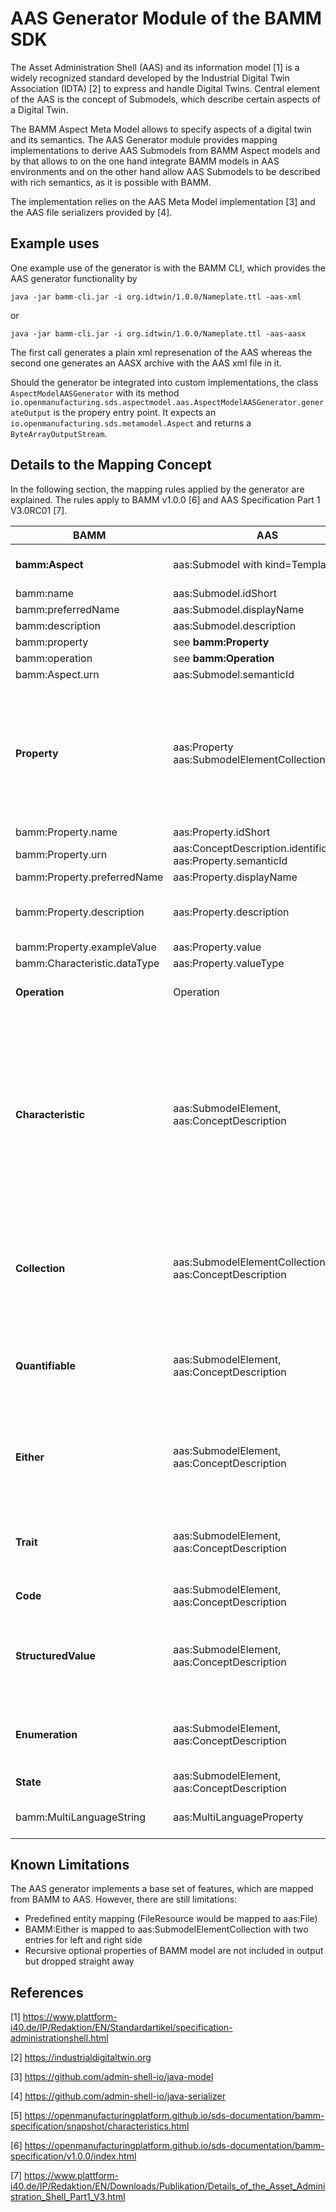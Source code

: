 # AAS Generator Module of the BAMM SDK

The Asset Administration Shell (AAS) and its information model [1] is a widely recognized standard developed by the 
Industrial Digital Twin Association (IDTA) [2] to express and handle Digital Twins. Central element of the AAS is 
the concept of Submodels, which describe certain aspects of a Digital Twin.

The BAMM Aspect Meta Model allows to specify aspects of a digital twin and its semantics. 
The AAS Generator module provides mapping implementations to derive AAS Submodels from BAMM Aspect models
and by that allows to on the one hand integrate BAMM models in AAS environments and on the other hand allow 
AAS Submodels to be described with rich semantics, as it is possible with BAMM.

The implementation relies on the AAS Meta Model implementation [3] and the AAS file serializers provided by [4].



 

## Example uses
One example use of the generator is with the BAMM CLI, which provides the AAS generator functionality by
```
java -jar bamm-cli.jar -i org.idtwin/1.0.0/Nameplate.ttl -aas-xml
```
or
```
java -jar bamm-cli.jar -i org.idtwin/1.0.0/Nameplate.ttl -aas-aasx
```
The first call generates a plain xml represenation of the AAS whereas the second one generates an AASX archive
with the AAS xml file in it.

Should the generator be integrated into custom implementations, the class ``AspectModelAASGenerator``
with its method ``io.openmanufacturing.sds.aspectmodel.aas.AspectModelAASGenerator.generateOutput`` is the 
propery entry point. It expects an ``io.openmanufacturing.sds.metamodel.Aspect`` and returns a 
``ByteArrayOutputStream``.


## Details to the Mapping Concept
In the following section, the mapping rules applied by the generator are explained. 
The rules apply to BAMM v1.0.0 [6] and  AAS Specification Part 1 V3.0RC01 [7].

| BAMM  | AAS  | Comment  |
|---    |---   |---       |
| **bamm:Aspect**  |  aas:Submodel with kind=Template  | Empty Asset and AssetAdministrationShell entries are added to the output file  |
| bamm:name   | aas:Submodel.idShort  |       |
| bamm:preferredName   | aas:Submodel.displayName  |       |
| bamm:description   | aas:Submodel.description  |       |
| bamm:property   | see **bamm:Property**  |       |
| bamm:operation   | see **bamm:Operation**   |       |
| bamm:Aspect.urn  | aas:Submodel.semanticId  |       |
| **Property**  | aas:Property <br> aas:SubmodelElementCollection   | The AAS type is derived from the type of the BAMM Characteristic specifying the BAMM property. Depending on the type it is decided what the resulting AAS element will be. In case of an Entity it will result in a SubmodelElementCollection. It will also be a SubmodelElementCollection if the BAMM Characteristic is of a Collection type (see the Characteristics taxonomy [5]). In all other cases an aas:Property will be generated   |
| bamm:Property.name  | aas:Property.idShort |       |
| bamm:Property.urn  | aas:ConceptDescription.identification.id <br> aas:Property.semanticId|       |
| bamm:Property.preferredName   | aas:Property.displayName  |       |
| bamm:Property.description   | aas:Property.description  |  Note: Also mapped to aas:DataSpecificationIEC61360.definition of the aas:ConceptDescription of this property     |
| bamm:Property.exampleValue  |aas:Property.value  |       |
| bamm:Characteristic.dataType  | aas:Property.valueType |       |
| **Operation** |  Operation  | in/out parameters are not used in BAMM so the mapping only generates input variables and output variables in AAS |
| **Characteristic**  | aas:SubmodelElement, aas:ConceptDescription  | Characteristics in BAMM define the semantics of a property, which includes there types as well as links to further definitions (standards, dictionaries, etc), a natural language description and name in different languages. Type and description are separated in AAS, which is why there is not a one-to-one mapping of a Characteristic to one element in AAS but rather Characteristics are used in the mapping of Properties, first, to guide the generation process and, second, to capture semantics in ConceptDescriptions of properties with data specification "DataSpecificationIEC61360" of the AAS.    |
| **Collection**  | aas:SubmodelElementCollection, aas:ConceptDescription  | The general remarks to Characteristics apply also for Collection type Characteristics. However, properties referencing Collections are mapped to SubmodelElementCollections. Specific properties of collections are mapped. bamm:Set is unique, bamm:SortedSet is unique and sorted, bamm:List is sorted.       |
| **Quantifiable**  | aas:SubmodelElement, aas:ConceptDescription | The general remarks to Characteristics apply also for Quantifiable type Characteristics. Quantifiables (also Duration and Measurement) reference a unit, which is added to the ConceptDescription corresponding the mapped Characteristic.       |
| **Either**  | aas:SubmodelElement, aas:ConceptDescription | The general remarks to Characteristics apply also for Either. However, the Either characteristic has two distinct entries of which one is to be selected. This concept is not present in AAS. Thus both entries will be written to a Submodel template, where one has to be ignored.       |
| **Trait**  | aas:SubmodelElement, aas:ConceptDescription | The general remarks to Characteristics apply also for Trait. However, the constraint of a trait will be ignored and only the base type will be evaluated, which will act as the characteristic of a property. |
| **Code**  | aas:SubmodelElement, aas:ConceptDescription | Similar to plain Characteristic. |
| **StructuredValue**  | aas:SubmodelElement, aas:ConceptDescription | The general remarks to Characteristics apply also for StructuredValue. However, AAS has no concpet like deconstruction rule. Thus, the deconstruction rule and the sub properties of the deconstruction entity will be ignored and only the Characteristic is mapped. |
| **Enumeration**  | aas:SubmodelElement, aas:ConceptDescription | The general remarks to Characteristics apply also for Enumerations. Additionally, the values of an Enumeration are mapped to a valueList of a DataSpecificationIEC61360. |
| **State**  | aas:SubmodelElement, aas:ConceptDescription | Same as Enumeration. |
| bamm:MultiLanguageString  | aas:MultiLanguageProperty | if a multilanguage string is used in BAMM it is mapped to the MultiLanguageProperty in AAS. |


## Known Limitations
The AAS generator implements a base set of features, which are mapped from BAMM to AAS. 
However, there are still limitations:
* Predefined entity mapping (FileResource would be mapped to aas:File)
* BAMM:Either is mapped to aas:SubmodelElementCollection with two entries for left and right side
* Recursive optional properties of BAMM model are not included in output but dropped straight away


## References
[1] https://www.plattform-i40.de/IP/Redaktion/EN/Standardartikel/specification-administrationshell.html

[2] https://industrialdigitaltwin.org

[3] https://github.com/admin-shell-io/java-model

[4] https://github.com/admin-shell-io/java-serializer

[5] https://openmanufacturingplatform.github.io/sds-documentation/bamm-specification/snapshot/characteristics.html

[6] https://openmanufacturingplatform.github.io/sds-documentation/bamm-specification/v1.0.0/index.html

[7] https://www.plattform-i40.de/IP/Redaktion/EN/Downloads/Publikation/Details_of_the_Asset_Administration_Shell_Part1_V3.html
